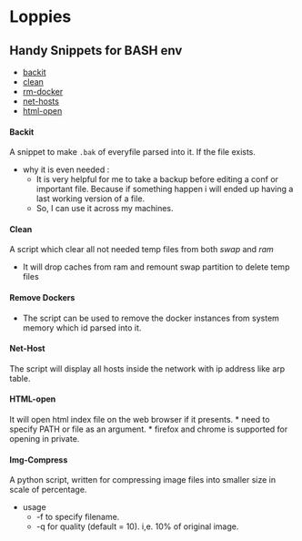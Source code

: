 # Loppies

## Handy Snippets for BASH env

- [backit](#Backit)  
- [clean](#clean)
- [rm-docker](#rm-docker)
- [net-hosts](#net-hosts)
- [html-open](#html-open)

#### Backit  
A snippet to make `.bak` of everyfile parsed into it. If the file exists.   
* why it is even needed :
  * It is very helpful for me to take a backup before editing a conf or important file. Because if something happen i will ended up having a last working version of a file.
  * So, I can use it across my machines.

#### Clean
A script which clear all not needed temp files from both *swap* and *ram*
* It will drop caches from ram and remount swap partition to delete temp files

#### Remove Dockers
* The script can be used to remove the docker instances from system memory which id parsed into it.

#### Net-Host
The script will display all hosts inside the network with ip address like arp table.

#### HTML-open
It will open html index file on the web browser if it presents.
	* need to specify PATH or file as an argument.
	* firefox and chrome is supported for opening in private.  

#### Img-Compress
A python script, written for compressing image files into smaller size in scale of percentage.  
* usage
  * -f to specify filename.   
  * -q for quality (default = 10). i,e. 10% of original image. 
